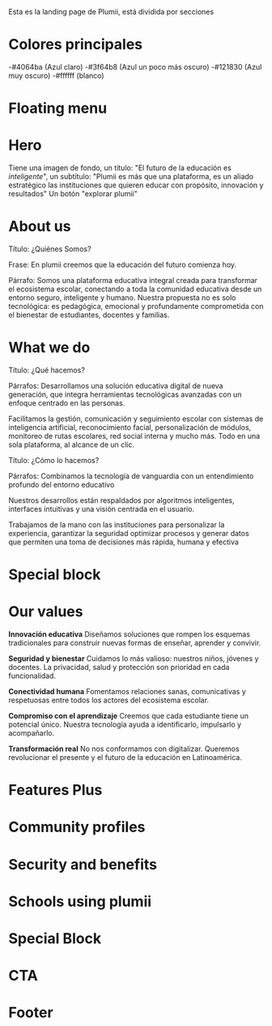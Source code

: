 Esta es la landing page de Plumii, está dividida por secciones

# Colores principales
-#4064ba (Azul claro)
-#3f64b8 (Azul un poco más oscuro)
-#121830 (Azul muy oscuro)
-#ffffff (blanco)

# Floating menu

# Hero
Tiene una imagen de fondo, un título: "El futuro de la educación es *inteligente*",
un subtítulo: "Plumii es más que una plataforma, es un aliado estratégico las instituciones
que quieren educar con propósito, innovación y resultados"
Un botón "explorar plumii"

# About us

Título: ¿Quiénes Somos?

Frase: En plumii creemos que la educación del futuro comienza hoy.

Párrafo: Somos una plataforma educativa integral creada para transformar el ecosistema escolar,
conectando a toda la comunidad educativa desde un entorno seguro, inteligente y humano. Nuestra
propuesta no es solo tecnológica: es pedagógica, emocional y profundamente comprometida con el
bienestar de estudiantes, docentes y familias.

# What we do
Título: ¿Qué hacemos?

Párrafos: Desarrollamos una solución educativa digital de nueva generación, que integra herramientas
tecnológicas avanzadas con un enfoque centrado en las personas.

Facilitamos la gestión, comunicación y seguimiento escolar con sistemas de inteligencia artificial,
reconocimiento facial, personalización de módulos, monitoreo de rutas escolares, red social interna y
mucho más. Todo en una sola plataforma, al alcance de un clic.

Título: ¿Cómo lo hacemos?

Párrafos: Combinamos la tecnología de vanguardia con un entendimiento profundo del entorno educativo

Nuestros desarrollos están respaldados por algoritmos inteligentes, interfaces intuitivas y una visión
centrada en el usuario.

Trabajamos de la mano con las instituciones para personalizar la experiencia, garantizar la seguridad
optimizar procesos y generar datos que permiten una toma de decisiones más rápida, humana y efectiva

# Special block

# Our values

**Innovación educativa**
Diseñamos soluciones que rompen los esquemas tradicionales para construir nuevas formas de enseñar, aprender y convivir.

**Seguridad y bienestar**
Cuidamos lo más valioso: nuestros niños, jóvenes y docentes. La privacidad, salud y protección son prioridad en cada funcionalidad.

**Conectividad humana**
Fomentamos relaciones sanas, comunicativas y respetuosas entre todos los actores del ecosistema escolar.

**Compromiso con el aprendizaje**
Creemos que cada estudiante tiene un potencial único. Nuestra tecnología ayuda a identificarlo, impulsarlo y acompañarlo.

**Transformación real**
No nos conformamos con digitalizar. Queremos revolucionar el presente y el futuro de la educación en Latinoamérica.

# Features Plus

# Community profiles

# Security and benefits

# Schools using plumii

# Special Block

# CTA

# Footer